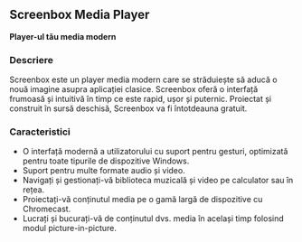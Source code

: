 <!-- Markdown version of store listing for localization. -->
<!-- Feel free to adapt or modify key points if necessary. -->
## Screenbox Media Player

**Player-ul tău media modern**

### Descriere

Screenbox este un player media modern care se străduiește să aducă o nouă imagine asupra aplicației clasice. Screenbox oferă o interfață frumoasă și intuitivă în timp ce este rapid, ușor și puternic. Proiectat și construit în sursă deschisă, Screenbox va fi întotdeauna gratuit.

### Caracteristici

- O interfață modernă a utilizatorului cu suport pentru gesturi, optimizată pentru toate tipurile de dispozitive Windows.
- Suport pentru multe formate audio și video.
- Navigați și gestionați-vă biblioteca muzicală și video pe calculator sau în rețea.
- Proiectați-vă conținutul media pe o gamă largă de dispozitive cu Chromecast.
- Lucrați și bucurați-vă de conținutul dvs. media în același timp folosind modul picture-in-picture.
